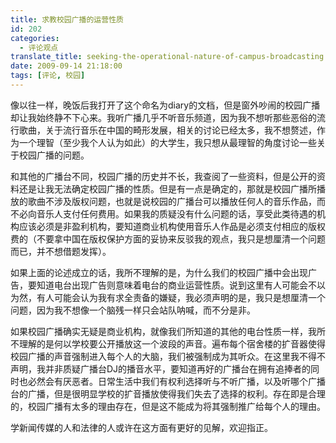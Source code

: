 ```yaml
---
title: 求教校园广播的运营性质
id: 202
categories:
  - 评论观点
translate_title: seeking-the-operational-nature-of-campus-broadcasting
date: 2009-09-14 21:18:00
tags: [评论, 校园]
---
```


像以往一样，晚饭后我打开了这个命名为diary的文档，但是窗外吵闹的校园广播却让我始终静不下心来。我听广播几乎不听音乐频道，因为我不想听那些恶俗的流行歌曲，关于流行音乐在中国的畸形发展，相关的讨论已经太多，我不想赘述，作为一个理智（至少我个人认为如此）的大学生，我只想从最理智的角度讨论一些关于校园广播的问题。

和其他的广播台不同，校园广播的历史并不长，我查阅了一些资料，但是公开的资料还是让我无法确定校园广播的性质。但是有一点是确定的，那就是校园广播所播放的歌曲不涉及版权问题，也就是说校园的广播台可以播放任何人的音乐作品，而不必向音乐人支付任何费用。如果我的质疑没有什么问题的话，享受此类待遇的机构应该必须是非盈利机构，要知道商业机构使用音乐人作品是必须支付相应的版权费的（不要拿中国在版权保护方面的妥协来反驳我的观点，我只是想厘清一个问题而已，并不想借题发挥）。

如果上面的论述成立的话，我所不理解的是，为什么我们的校园广播中会出现广告，要知道电台出现广告则意味着电台的商业运营性质。说到这里有人可能会不以为然，有人可能会认为我有求全责备的嫌疑，我必须声明的是，我只是想厘清一个问题，因为我不想像一个脑残一样只会站队呐喊，而不分是非。

如果校园广播确实无疑是商业机构，就像我们所知道的其他的电台性质一样，我所不理解的是何以学校要公开播放这一个波段的声音。遍布每个宿舍楼的扩音器使得校园广播的声音强制进入每个人的大脑，我们被强制成为其听众。在这里我不得不声明，我并非质疑广播台DJ的播音水平，要知道再好的广播台在拥有追捧者的同时也必然会有厌恶者。日常生活中我们有权利选择听与不听广播，以及听哪个广播台的广播，但是很明显学校的扩音播放使得我们失去了选择的权利。存在即是合理的，校园广播有太多的理由存在，但是这不能成为将其强制推广给每个人的理由。

学新闻传媒的人和法律的人或许在这方面有更好的见解，欢迎指正。